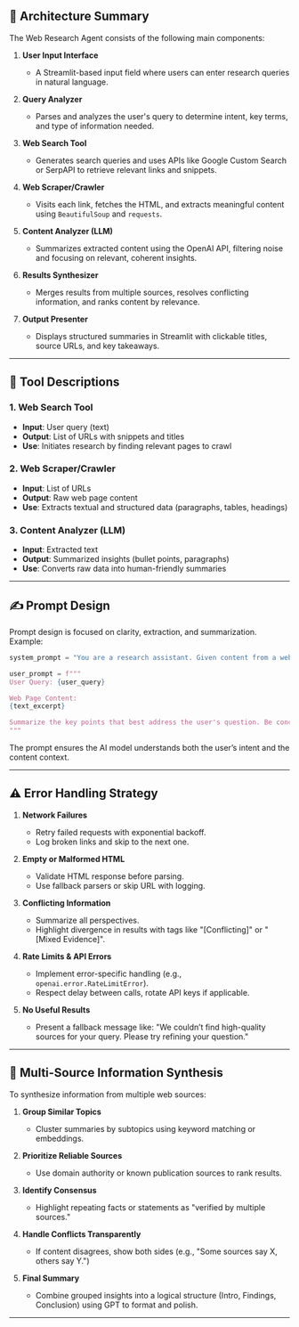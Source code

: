 ## 🧠 Architecture Summary

The Web Research Agent consists of the following main components:

1. **User Input Interface**
   - A Streamlit-based input field where users can enter research queries in natural language.

2. **Query Analyzer**
   - Parses and analyzes the user's query to determine intent, key terms, and type of information needed.

3. **Web Search Tool**
   - Generates search queries and uses APIs like Google Custom Search or SerpAPI to retrieve relevant links and snippets.

4. **Web Scraper/Crawler**
   - Visits each link, fetches the HTML, and extracts meaningful content using `BeautifulSoup` and `requests`.

5. **Content Analyzer (LLM)**
   - Summarizes extracted content using the OpenAI API, filtering noise and focusing on relevant, coherent insights.

6. **Results Synthesizer**
   - Merges results from multiple sources, resolves conflicting information, and ranks content by relevance.

7. **Output Presenter**
   - Displays structured summaries in Streamlit with clickable titles, source URLs, and key takeaways.

---

## 🔌 Tool Descriptions

### 1. Web Search Tool
- **Input**: User query (text)
- **Output**: List of URLs with snippets and titles
- **Use**: Initiates research by finding relevant pages to crawl

### 2. Web Scraper/Crawler
- **Input**: List of URLs
- **Output**: Raw web page content
- **Use**: Extracts textual and structured data (paragraphs, tables, headings)

### 3. Content Analyzer (LLM)
- **Input**: Extracted text
- **Output**: Summarized insights (bullet points, paragraphs)
- **Use**: Converts raw data into human-friendly summaries

---

## ✍️ Prompt Design

Prompt design is focused on clarity, extraction, and summarization. Example:

```python
system_prompt = "You are a research assistant. Given content from a web page and the original query, return a clear, concise summary highlighting the most relevant information."

user_prompt = f"""
User Query: {user_query}

Web Page Content:
{text_excerpt}

Summarize the key points that best address the user's question. Be concise, informative, and neutral in tone.
"""
```

The prompt ensures the AI model understands both the user’s intent and the content context.

---

## ⚠️ Error Handling Strategy

1. **Network Failures**
   - Retry failed requests with exponential backoff.
   - Log broken links and skip to the next one.

2. **Empty or Malformed HTML**
   - Validate HTML response before parsing.
   - Use fallback parsers or skip URL with logging.

3. **Conflicting Information**
   - Summarize all perspectives.
   - Highlight divergence in results with tags like "[Conflicting]" or "[Mixed Evidence]".

4. **Rate Limits & API Errors**
   - Implement error-specific handling (e.g., `openai.error.RateLimitError`).
   - Respect delay between calls, rotate API keys if applicable.

5. **No Useful Results**
   - Present a fallback message like: "We couldn’t find high-quality sources for your query. Please try refining your question."

---

## 🧩 Multi-Source Information Synthesis

To synthesize information from multiple web sources:

1. **Group Similar Topics**
   - Cluster summaries by subtopics using keyword matching or embeddings.

2. **Prioritize Reliable Sources**
   - Use domain authority or known publication sources to rank results.

3. **Identify Consensus**
   - Highlight repeating facts or statements as "verified by multiple sources."

4. **Handle Conflicts Transparently**
   - If content disagrees, show both sides (e.g., "Some sources say X, others say Y.")

5. **Final Summary**
   - Combine grouped insights into a logical structure (Intro, Findings, Conclusion) using GPT to format and polish.

---
